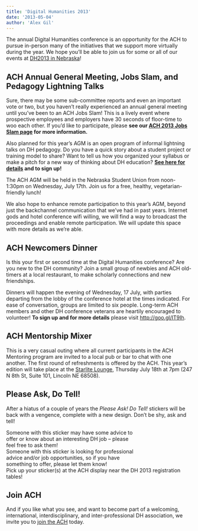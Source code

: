 ```yaml
---
title: 'Digital Humanities 2013'
date: '2013-05-04'
author: 'Alex Gil'
---
```

The annual Digital Humanities conference is an opportunity for the ACH to pursue in-person many of the initiatives that we support more virtually during the year. We hope you’ll be able to join us for some or all of our events at [DH2013 in Nebraska](http://dh2013.unl.edu/)!

ACH Annual General Meeting, Jobs Slam, and Pedagogy Lightning Talks
-------------------------------------------------------------------

Sure, there may be some sub-committee reports and even an important vote or two, but you haven’t really experienced an annual general meeting until you’ve been to an ACH Jobs Slam! This is a lively event where prospective employees and employers have 30 seconds of floor-time to woo each other. If you’d like to participate, please **see our [ACH 2013 Jobs Slam page](/jobs-slam-2013) for more information.**

Also planned for this year’s AGM is an open program of informal lightning talks on DH pedagogy. Do you have a quick story about a student project or training model to share? Want to tell us how you organized your syllabus or make a pitch for a new way of thinking about DH education? **[See here for details](/lightning-talks-dh2013) and to sign up!**

The ACH AGM will be held in the Nebraska Student Union from noon-1:30pm on Wednesday, July 17th. Join us for a free, healthy, vegetarian-friendly lunch!

We also hope to enhance remote participation to this year’s AGM, beyond just the backchannel communication that we’ve had in past years. Internet gods and hotel conference wifi willing, we will find a way to broadcast the proceedings and enable remote participation. We will update this space with more details as we’re able.

ACH Newcomers Dinner
--------------------

Is this your first or second time at the Digital Humanities conference? Are you new to the DH community? Join a small group of newbies and ACH old-timers at a local restaurant, to make scholarly connections and new friendships.

Dinners will happen the evening of Wednesday, 17 July, with parties departing from the lobby of the conference hotel at the times indicated. For ease of conversation, groups are limited to six people. Long-term ACH members and other DH conference veterans are heartily encouraged to volunteer! **To sign up and for more details** please visit <http://goo.gl/IT9Ih>.

ACH Mentorship Mixer
--------------------

This is a very casual outing where all current participants in the ACH Mentoring program are invited to a local pub or bar to chat with one another. The first round of refreshments is offered by the ACH. This year’s edition will take place at the [Starlite Lounge](http://www.buzzardbillys.com/lincoln/the-starlite-lounge/), Thursday July 18th at 7pm (247 N 8th St, Suite 101, Lincoln NE 68508).

Please Ask, Do Tell!
--------------------

After a hiatus of a couple of years the *Please Ask! Do Tell!* stickers will be back with a vengence, complete with a new design. Don’t be shy, ask and tell!

<div style="width: 350px;">Someone with this sticker may have some advice to offer or know about an interesting DH job – please feel free to ask them!</div>

<div style="width: 350px;">Someone with this sticker is looking for professional advice and/or job opportunities, so if you have something to offer, please let them know!</div>Pick up your sticker(s) at the ACH display near the DH 2013 registration tables!

Join ACH
--------

And if you like what you see, and want to become part of a welcoming, international, interdisciplinary, and inter-professional DH association, we invite you to [join the ACH](https://members.ach.org/) today.
